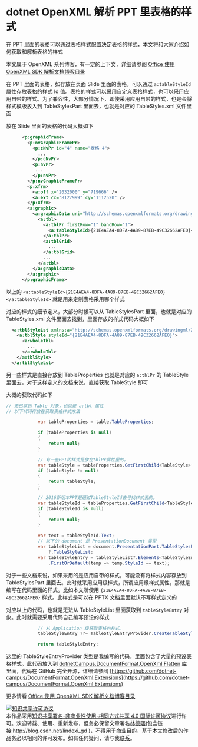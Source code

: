 
# dotnet OpenXML 解析 PPT 里表格的样式

在 PPT 里面的表格可以通过表格样式配置决定表格的样式，本文将和大家介绍如何获取和解析表格的样式

<!--more-->


<!-- 发布 -->
<!-- 博客 -->

本文属于 OpenXML 系列博客，有一定的上下文，详细请参阅 [Office 使用 OpenXML SDK 解析文档博客目录](https://blog.lindexi.com/post/Office-%E4%BD%BF%E7%94%A8-OpenXML-SDK-%E8%A7%A3%E6%9E%90%E6%96%87%E6%A1%A3%E5%8D%9A%E5%AE%A2%E7%9B%AE%E5%BD%95.html )

在 PPT 里面的表格，如存放在页面 Slide 里面的表格，可以通过 `a:tableStyleId` 属性存放表格的样式 Id 值。表格的样式可以采用自定义表格样式，也可以采用应用自带的样式。为了兼容性，大部分情况下，即使采用应用自带的样式，也是会将样式模版放入到 TableStylesPart 里面去，也就是对应的 TableStyles.xml 文件里面

放在 Slide 里面的表格的代码大概如下

```xml
      <p:graphicFrame>
        <p:nvGraphicFramePr>
          <p:cNvPr id="4" name="表格 4">
            ...
          </p:cNvPr>
          <p:nvPr>
           ...
          </p:nvPr>
        </p:nvGraphicFramePr>
        <p:xfrm>
          <a:off x="2032000" y="719666" />
          <a:ext cx="8127999" cy="1112520" />
        </p:xfrm>
        <a:graphic>
          <a:graphicData uri="http://schemas.openxmlformats.org/drawingml/2006/table">
            <a:tbl>
              <a:tblPr firstRow="1" bandRow="1">
                <a:tableStyleId>{21E4AEA4-8DFA-4A89-87EB-49C32662AFE0}</a:tableStyleId>
              </a:tblPr>
              <a:tblGrid>
                ...
              </a:tblGrid>
              ...
            </a:tbl>
          </a:graphicData>
        </a:graphic>
      </p:graphicFrame>
```

以上的 `<a:tableStyleId>{21E4AEA4-8DFA-4A89-87EB-49C32662AFE0}</a:tableStyleId>` 就是用来定制表格采用哪个样式

对应的样式的细节定义，大部分时候可以从 TableStylesPart 里面，也就是对应的 TableStyles.xml 文件里面去找到，里面存放的样式代码大概如下

```xml
  <a:tblStyleLst xmlns:a="http://schemas.openxmlformats.org/drawingml/2006/main" def="{5C22544A-7EE6-4342-B048-85BDC9FD1C3A}">
    <a:tblStyle styleId="{21E4AEA4-8DFA-4A89-87EB-49C32662AFE0}">
      <a:wholeTbl>
        ...
      </a:wholeTbl>
    </a:tblStyle>
  </a:tblStyleLst>
```

另一些样式是直接存放到 TableProperties 也就是对应的 `a:tblPr` 的 TableStyle 里面去，对于这样定义的文档来说，直接获取 TableStyle 即可

大概的获取代码如下

```csharp
// 先已拿到 Table 对象，也就是 a:tbl 属性
// 以下代码存放在获取表格样式方法

            var tableProperties = table.TableProperties;

            if (tableProperties is null)
            {
                return null;
            }

            // 有一些PPT的样式是放在tblPr属性里的。
            var tableStyle = tableProperties.GetFirstChild<TableStyle>();
            if (tableStyle != null)
            {
                return tableStyle;
            }

            // 2016新版本PPT是通过TableStyleId去寻找样式表的。
            var tableStyleId = tableProperties.GetFirstChild<TableStyleId>();
            if (tableStyleId is null)
            {
                return null;
            }

            var text = tableStyleId.Text;
            // 以下的 document 是 PresentationDocument 类型
            var tableStyleList = document.PresentationPart.TableStylesPart
                ?.TableStyleList;
            var tableStyleEntry = tableStyleList?.Elements<TableStyleEntry>()
                .FirstOrDefault(temp => temp.StyleId == text);
```

对于一些文档来说，如果采用的是应用自带的样式，可能没有将样式内容存放到 TableStylesPart 里面去。此时就采用应用级样式，所谓应用级样式属性，那就是编写在代码里面的样式。比如本文所使用 `{21E4AEA4-8DFA-4A89-87EB-49C32662AFE0}` 样式。此样式是可以在 PPTX 文档里面默认不写样式定义的

对应以上的代码，也就是无法从 TableStyleList 里面获取到 `tableStyleEntry` 对象。此时就需要采用代码自己编写预设的样式

```csharp
            // 从 Application 级获取表格的样式。
            tableStyleEntry ??= TableStyleEntryProvider.CreateTableStyleEntry(text);

            return tableStyleEntry;
```

这里的 TableStyleEntryProvider 类型是我编写的代码，里面包含了大量的预设表格样式。此代码放入到 [dotnetCampus.DocumentFormat.OpenXml.Flatten](https://www.nuget.org/packages/dotnetCampus.DocumentFormat.OpenXml.Flatten) 库里面，代码在 GitHub 完全开源，详细请参阅 [https://github.com/dotnet-campus/DocumentFormat.OpenXml.Extensions](https://github.com/dotnet-campus/DocumentFormat.OpenXml.Extensions)

更多请看 [Office 使用 OpenXML SDK 解析文档博客目录](https://blog.lindexi.com/post/Office-%E4%BD%BF%E7%94%A8-OpenXML-SDK-%E8%A7%A3%E6%9E%90%E6%96%87%E6%A1%A3%E5%8D%9A%E5%AE%A2%E7%9B%AE%E5%BD%95.html )




<a rel="license" href="http://creativecommons.org/licenses/by-nc-sa/4.0/"><img alt="知识共享许可协议" style="border-width:0" src="https://licensebuttons.net/l/by-nc-sa/4.0/88x31.png" /></a><br />本作品采用<a rel="license" href="http://creativecommons.org/licenses/by-nc-sa/4.0/">知识共享署名-非商业性使用-相同方式共享 4.0 国际许可协议</a>进行许可。欢迎转载、使用、重新发布，但务必保留文章署名[林德熙](http://blog.csdn.net/lindexi_gd)(包含链接:http://blog.csdn.net/lindexi_gd )，不得用于商业目的，基于本文修改后的作品务必以相同的许可发布。如有任何疑问，请与我[联系](mailto:lindexi_gd@163.com)。